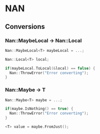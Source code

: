 
# NAN

## Conversions

### Nan::MaybeLocal<T> -> Nan::Local<T>

```c++
Nan::MaybeLocal<T> maybeLocal = ...;

Nan::Local<T> local;

if(maybeLocal.ToLocal(&local) == false) {
  Nan::ThrowError("Error converting");
}
```

### Nan::Maybe<T> -> T

```c++
Nan::Maybe<T> maybe = ...;

if(maybe.IsNothing() == true) {
  Nan::ThrowError("Error converting");
}

<T> value = maybe.FromJust();
```
